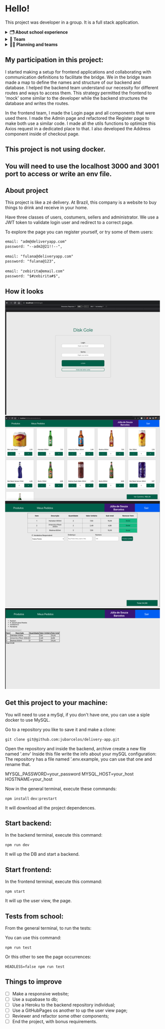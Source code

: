 # Hello!

This project was developer in a group. It is a full stack application.

<details>
  <summary>
    <strong>🗂 About school experience </strong>
  </summary><br>
   It is a project to improve our knologe during our frontend and backend module in Trybe course.
After take a good note in that one, we are finally called as a full stack developer.
We made all parts of this code, frontend and backend, exeped __tests__ file.
</details>

<details>
  <summary>
    <strong>👷 Team </strong>
  </summary><br>
    Bruno Moraes,
    Italo Moraes,
    Julia Barcelos (myself),
    Julio César Nunes,
    Mabiane Polniak and
    Vanessa Rios.
</details>

<details>
  <summary>
    <strong>👨‍💻 Planning and teams </strong>
  </summary><br>
We divided the group in three teams: frontend, backend and bridge.
I had opportunitie to participated in two of then: frontend and bridge teams.

<details>
  <summary>
    <strong>👷 Frontend </strong>
  </summary><br>
    Julia Barcelos (myself),
    Mabiane Polniak and
    Vanessa Rios.
</details>

<details>
  <summary>
    <strong>👷 Backend </strong>
  </summary><br>
    Bruno Moraes,
    Italo Moraes and
    Julio César Nunes
</details>

<details>
  <summary>
    <strong>👷 Bridge </strong>
  </summary><br>
    Italo Moraes,
    Julia Barcelos (myself) and
    Vanessa Rios.
</details>

</details>

## My participation in this project:

I started making a setup for frontend applications and collaborating with communication definitions to facilitate the bridge.
We in the bridge team made a map to define the names and structure of our backend and database.
I helped the backend team understand our necessity for different routes and ways to access them.
This strategy permitted the frontend to 'mock' some similar to the developer while the backend structures the database and writes the routes.

In the frontend team, I made the Login page and all components that were used there.
I made the Admin page and refactored the Register page to make both use a similar code.
I made all the utils functions to optimize this Axios request in a dedicated place to that.
I also developed the Address component inside of checkout page.

## This project is not using docker.
## You will need to use the localhost 3000 and 3001 port to access or write an env file.


## About project

This project is like a zé delivery.
At Brazil, this company is a website to buy things to drink and receive in your home.

Have three classes of users, costumers, sellers and administrator.
We use a JWT token to validate login user and redirect to a correct page.

To explore the page you can register yourself, or try some of them users:

    email: "adm@deliveryapp.com"
    password: "--adm2@21!!--",

    email: "fulana@deliveryapp.com"
    password: "fulana@123",

    email: "zebirita@email.com"
    password: "$#zebirita#$",


## How it looks

![login](readme_images/login.png)
![products](readme_images/products.png)
![ckeckout](readme_images/checkout.png)
![order](readme_images/order.png)


## Get this project to your machine:

You will need to use a mySql, if you don't have one, you can use a siple docker to use MySQL.

Go to a repository you like to save it and make a clone:

```git clone git@github.com:jubarcelos/delivery-app.git```

Open the repository and inside the backend, archive create a new file named '.env'
Inside this file write the info about your mySQL configuration:
The repository has a file named '.env.example, you can use that one and rename that.

MYSQL_PASSWORD=your_password
MYSQL_HOST=your_host
HOSTNAME=your_host

Now in the general terminal, execute these commands:

``` npm install ```
``` dev:prestart ```

It will download all the project dependences.

## Start backend:

In the backend terminal, execute this command:

``` npm run dev ```

It will up the DB and start a backend.

## Start frontend:

In the frontend terminal, execute this command:

``` npm start ```

It will up the user view, the page.

## Tests from school:

From the general terminal, to run the tests:

You can use this command:

``` npm run test ```

Or this other to see the page occurrences:

``` HEADLESS=false npm run test ```


## Things to improve

- [ ] Make a responsive website;
- [ ] Use a supabase to db;
- [ ] Use a Heroku to the backend repository individual;
- [ ] Use a GitHubPages os another to up the user view page;
- [ ] Reviewer and refactor some other components;
- [ ] End the project, with bonus requirements.
